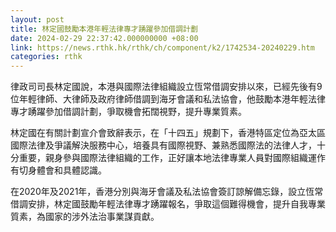 ```yaml
---
layout: post
title: 林定國鼓勵本港年輕法律專才踴躍參加借調計劃
date: 2024-02-29 22:37:42.000000000 +08:00
link: https://news.rthk.hk/rthk/ch/component/k2/1742534-20240229.htm
categories: rthk
---
```


律政司司長林定國說，本港與國際法律組織設立恆常借調安排以來，已經先後有9位年輕律師、大律師及政府律師借調到海牙會議和私法協會，他鼓勵本港年輕法律專才踴躍參加借調計劃，爭取機會拓闊視野，提升專業質素。

林定國在有關計劃宣介會致辭表示，在「十四五」規劃下，香港特區定位為亞太區國際法律及爭議解決服務中心，培養具有國際視野、兼熟悉國際法的法律人才，十分重要，親身參與國際法律組織的工作，正好讓本地法律專業人員對國際組織運作有切身體會和具體認識。
 
在2020年及2021年，香港分別與海牙會議及私法協會簽訂諒解備忘錄，設立恆常借調安排，林定國鼓勵年輕法律專才踴躍報名，爭取這個難得機會，提升自我專業質素，為國家的涉外法治事業謀貢獻。
